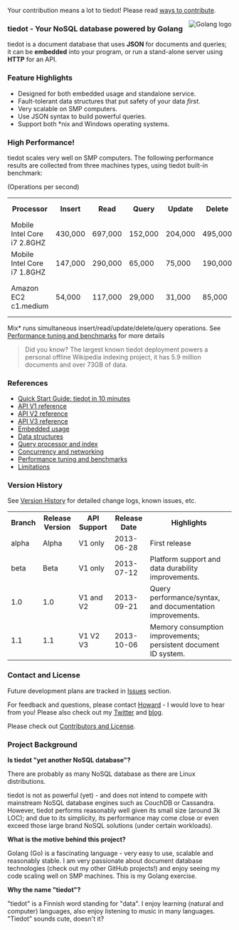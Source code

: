 Your contribution means a lot to tiedot! Please read [ways to contribute][].

<img src="http://golang.org/doc/gopher/frontpage.png" alt="Golang logo" align="right"/>

### tiedot - Your NoSQL database powered by Golang

tiedot is a document database that uses __JSON__ for documents and queries; it can be __embedded__ into your program, or run a stand-alone server using __HTTP__ for an API.

### Feature Highlights

- Designed for both embedded usage and standalone service.
- Fault-tolerant data structures that put safety of your data *first*.
- Very scalable on SMP computers.
- Use JSON syntax to build powerful queries.
- Support both \*nix and Windows operating systems.

### High Performance!

tiedot scales very well on SMP computers. The following performance results are collected from three machines types, using tiedot built-in benchmark:

(Operations per second)
<table>
<tr>
  <th>Processor</th>
  <th>Insert</th>
  <th>Read</th>
  <th>Query</th>
  <th>Update</th>
  <th>Delete</th>
  <th>Mix*</th>
  <th>Machine Type</th>
</tr>
<tr>
  <td>Mobile Intel Core i7 2.8GHZ</td>
  <td>430,000</td>
  <td>697,000</td>
  <td>152,000</td>
  <td>204,000</td>
  <td>495,000</td>
  <td>375,000</td>
  <td>2013 model MacBook</td>
</tr>
<tr>
  <td>Mobile Intel Core i7 1.8GHZ</td>
  <td>147,000</td>
  <td>290,000</td>
  <td>65,000</td>
  <td>75,000</td>
  <td>190,000</td>
  <td>155,000</td>
  <td>2011 model laptop</td>
</tr>
<tr>
  <td>Amazon EC2 c1.medium</td>
  <td>54,000</td>
  <td>117,000</td>
  <td>29,000</td>
  <td>31,000</td>
  <td>85,000</td>
  <td>65,000</td>
  <td>A medium range instance</td>
</tr>
</table>

Mix\* runs simultaneous insert/read/update/delete/query operations. See [Performance tuning and benchmarks] for more details

> Did you know? The largest known tiedot deployment powers a personal offline Wikipedia indexing project, it has 5.9 million documents and over 73GB of data.

### References

- [Quick Start Guide: tiedot in 10 minutes]
- [API V1 reference]
- [API V2 reference]
- [API V3 reference]
- [Embedded usage]
- [Data structures]
- [Query processor and index]
- [Concurrency and networking]
- [Performance tuning and benchmarks]
- [Limitations]

### Version History

See [Version History] for detailed change logs, known issues, etc.

<table>
<tr>
  <th>Branch</th>
  <th>Release Version</th>
  <th>API Support</th>
  <th>Release Date</th>
  <th>Highlights</th>
</tr>
<tr>
  <td>alpha</td>
  <td>Alpha</td>
  <td>V1 only</td>
  <td>2013-06-28</td>
  <td>First release</td>
</tr>
<tr>
  <td>beta</td>
  <td>Beta</td>
  <td>V1 only</td>
  <td>2013-07-12</td>
  <td>Platform support and data durability improvements.</td>
</tr>
<tr>
  <td>1.0</td>
  <td>1.0</td>
  <td>V1 and V2</td>
  <td>2013-09-21</td>
  <td>Query performance/syntax, and documentation improvements.</td>
</tr>
<tr>
  <td>1.1</td>
  <td>1.1</td>
  <td>V1 V2 V3</td>
  <td>2013-10-06</td>
  <td>Memory consumption improvements; persistent document ID system.</td>
</tr>
</table>

### Contact and License

Future development plans are tracked in [Issues] section.

For feedback and questions, please contact [Howard] - I would love to hear from you! Please also check out my [Twitter] and [blog].

Please check out [Contributors and License].

### Project Background

__Is tiedot "yet another NoSQL database"?__

There are probably as many NoSQL database as there are Linux distributions.

tiedot is not as powerful (yet) - and does not intend to compete with mainstream NoSQL database engines such as CouchDB or Cassandra. However, tiedot performs reasonably well given its small size (around 3k LOC); and due to its simplicity, its performance may come close or even exceed those large brand NoSQL solutions (under certain workloads).

__What is the motive behind this project?__

Golang (Go) is a fascinating language - very easy to use, scalable and reasonably stable. I am very passionate about document database technologies (check out my other GitHub projects!) and enjoy seeing my code scaling well on SMP machines. This is my Golang exercise.

__Why the name "tiedot"?__

"tiedot" is a Finnish word standing for "data". I enjoy learning (natural and computer) languages, also enjoy listening to music in many languages. "Tiedot" sounds cute, doesn't it?

[Quick Start Guide: tiedot in 10 minutes]: https://github.com/HouzuoGuo/tiedot/wiki/Tutorial
[API V1 reference]: https://github.com/HouzuoGuo/tiedot/wiki/API-V1-Reference
[API V2 reference]: https://github.com/HouzuoGuo/tiedot/wiki/API-V2-Reference
[API V3 reference]: https://github.com/HouzuoGuo/tiedot/wiki/API-V3-Reference
[Version History]: https://github.com/HouzuoGuo/tiedot/wiki/Version-History
[Embedded usage]: https://github.com/HouzuoGuo/tiedot/wiki/Embedded-Usage
[Data structures]: https://github.com/HouzuoGuo/tiedot/wiki/Data-structures
[Query processor and index]: https://github.com/HouzuoGuo/tiedot/wiki/Query-processor-and-index
[Concurrency and networking]: https://github.com/HouzuoGuo/tiedot/wiki/Concurrency-and-networking
[Performance tuning and benchmarks]: https://github.com/HouzuoGuo/tiedot/wiki/Performance-tuning-and-benchmarks
[Limitations]: https://github.com/HouzuoGuo/tiedot/wiki/Limitations
[Howard]: mailto:guohouzuo@gmail.com
[Twitter]: https://twitter.com/hzguo
[blog]: http://allstarnix.blogspot.com.au
[Issues]: https://github.com/HouzuoGuo/tiedot/issues
[Contributors and License]: https://github.com/HouzuoGuo/tiedot/wiki/Contributors-and-License
[ways to contribute]: https://github.com/HouzuoGuo/tiedot/wiki/ways-to-contribute
